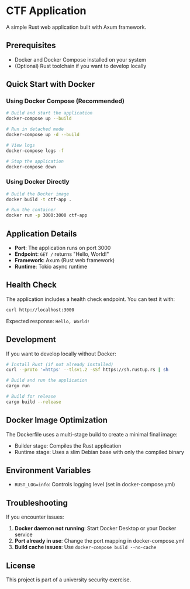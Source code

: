# CTF Application

A simple Rust web application built with Axum framework.

## Prerequisites

- Docker and Docker Compose installed on your system
- (Optional) Rust toolchain if you want to develop locally

## Quick Start with Docker

### Using Docker Compose (Recommended)

```bash
# Build and start the application
docker-compose up --build

# Run in detached mode
docker-compose up -d --build

# View logs
docker-compose logs -f

# Stop the application
docker-compose down
```

### Using Docker Directly

```bash
# Build the Docker image
docker build -t ctf-app .

# Run the container
docker run -p 3000:3000 ctf-app
```

## Application Details

- **Port**: The application runs on port 3000
- **Endpoint**: `GET /` returns "Hello, World!"
- **Framework**: Axum (Rust web framework)
- **Runtime**: Tokio async runtime

## Health Check

The application includes a health check endpoint. You can test it with:

```bash
curl http://localhost:3000
```

Expected response: `Hello, World!`

## Development

If you want to develop locally without Docker:

```bash
# Install Rust (if not already installed)
curl --proto '=https' --tlsv1.2 -sSf https://sh.rustup.rs | sh

# Build and run the application
cargo run

# Build for release
cargo build --release
```

## Docker Image Optimization

The Dockerfile uses a multi-stage build to create a minimal final image:
- Builder stage: Compiles the Rust application
- Runtime stage: Uses a slim Debian base with only the compiled binary

## Environment Variables

- `RUST_LOG=info`: Controls logging level (set in docker-compose.yml)

## Troubleshooting

If you encounter issues:

1. **Docker daemon not running**: Start Docker Desktop or your Docker service
2. **Port already in use**: Change the port mapping in docker-compose.yml
3. **Build cache issues**: Use `docker-compose build --no-cache`

## License

This project is part of a university security exercise.
